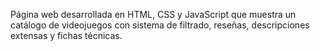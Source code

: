Página web desarrollada en HTML, CSS y JavaScript que muestra un catálogo de videojuegos con sistema de filtrado, reseñas, descripciones extensas y fichas técnicas.
